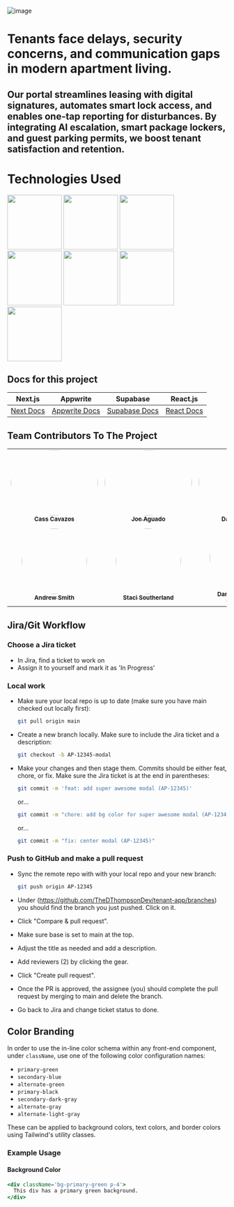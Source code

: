 ![image](https://github.com/user-attachments/assets/9a57c707-8fa9-42c1-a642-45a1acf42814)

# Tenants face delays, security concerns, and communication gaps in modern apartment living.
## Our portal streamlines leasing with digital signatures, automates smart lock access, and enables one-tap reporting for disturbances. By integrating AI escalation, smart package lockers, and guest parking permits, we boost tenant satisfaction and retention.


# Technologies Used
<img style="height:125px" src="https://cdn.jsdelivr.net/gh/devicons/devicon@latest/icons/typescript/typescript-original.svg" /> <img style="height:125px" src="https://cdn.jsdelivr.net/gh/devicons/devicon@latest/icons/nextjs/nextjs-original.svg" /> <img style="height:125px" src="https://cdn.jsdelivr.net/gh/devicons/devicon@latest/icons/appwrite/appwrite-original.svg" />  <img style="height:125px" src="https://cdn.jsdelivr.net/gh/devicons/devicon/icons/react/react-original-wordmark.svg" />   <img style="height:125px" src="https://cdn.jsdelivr.net/gh/devicons/devicon@latest/icons/css3/css3-original.svg" /> <img style="height:125px" src="https://cdn.jsdelivr.net/gh/devicons/devicon@latest/icons/supabase/supabase-original.svg" /> <img style="height:125px" src="https://cdn.jsdelivr.net/gh/devicons/devicon@latest/icons/jest/jest-plain.svg" /> 

## Docs for this project
| Next.js   | Appwrite | Supabase   | React.js | 
| ------- | ------- | ------- | ------- |
| [Next Docs ](https://nextjs.org/docs) | [Appwrite Docs](https://appwrite.io/docs) | [Supabase Docs ](https://supabase.com/docs) | [React Docs](https://react.dev/) |

## Team Contributors To The Project
<table>
  <tr>
    <td align="center" width="175">
      <a href="https://www.linkedin.com/in/casacava/">
        <img src="https://github.com/user-attachments/assets/72674182-94f6-45bf-bbe6-7f8cef92338d" height="150" width="200" style="border-radius:50%;" /><br />
        <sub><b>Cass Cavazos</b></sub>
      </a>
    </td>
    <td align="center" width="175">
      <a href="https://www.linkedin.com/in/joeaguado/">
        <img src="https://github.com/user-attachments/assets/ed822669-8b90-4d8e-bd15-82513aaffe3e" height="150" width="200" style="border-radius:50%;" /><br />
        <sub><b>Joe Aguado</b></sub>
      </a>
    </td>
    <td align="center" width="175">
      <a href="https://www.linkedin.com/in/damianpad/">
        <img src="https://github.com/user-attachments/assets/44d0ee64-babe-4c43-a252-79daac03058e" height="150" width="200" style="border-radius:50%;" /><br />
        <sub><b>Damian Padilla</b></sub>
      </a>
    </td>
    <td align="center" width="175">
      <a href="https://www.linkedin.com/in/tatibertazoli/">
        <img src="https://github.com/user-attachments/assets/288e8740-1f5a-4e4d-a172-da2558ea7ac1" height="150" width="200" style="border-radius:50%;" /><br />
        <sub><b>Tatiana Bertazoli</b></sub>
      </a>
    </td>
  </tr>
  <tr>
    <td align="center" width="175">
      <a href="https://www.linkedin.com/in/andrew-sm1th/">
        <img src="url-to-image" height="150" width="150" style="border-radius:50%;" /><br />
        <sub><b>Andrew Smith</b></sub>
      </a>
    </td>
    <td align="center" width="175">
      <a href="https://www.linkedin.com/in/staci-southerland-649549a8/">
        <img src="url-to-image" height="150" width="150" style="border-radius:50%;" /><br />
        <sub><b>Staci Southerland</b></sub>
      </a>
    </td>
    <td align="center" width="175">
      <a href="https://www.linkedin.com/in/dthompsondev/">
        <img src="https://github.com/user-attachments/assets/8dc36ff7-8e09-4ea0-9ee1-e9bc3062745b" height="150" width="150" style="border-radius:50%;" /><br />
        <sub><b>Danny Thompson</b></sub>
        <br /><sub>(Tech Lead)</sub>
      </a>
    </td>
  </tr>
</table>





## Jira/Git Workflow

### Choose a Jira ticket

- In Jira, find a ticket to work on
- Assign it to yourself and mark it as 'In Progress'

### Local work

- Make sure your local repo is up to date (make sure you have main checked out locally first):

  ```bash
  git pull origin main
  ```

- Create a new branch locally. Make sure to include the Jira ticket and a description:

  ```bash
  git checkout -b AP-12345-modal
  ```

- Make your changes and then stage them. Commits should be either feat, chore, or fix. Make sure the Jira ticket is at the end in parentheses:

  ```bash
  git commit -m 'feat: add super awesome modal (AP-12345)'
  ```

  or...

  ```bash
  git commit -m "chore: add bg color for super awesome modal (AP-12345)"
  ```

  or...

  ```bash
  git commit -m "fix: center modal (AP-12345)"
  ```

### Push to GitHub and make a pull request

- Sync the remote repo with with your local repo and your new branch:

  ```bash
  git push origin AP-12345
  ```

- Under (https://github.com/TheDThompsonDev/tenant-app/branches) you should find the branch you just pushed. Click on it.
- Click "Compare & pull request".
- Make sure base is set to main at the top.
- Adjust the title as needed and add a description.
- Add reviewers (2) by clicking the gear.
- Click "Create pull request".
- Once the PR is approved, the assignee (you) should complete the pull request by merging to main and delete the branch.
- Go back to Jira and change ticket status to done.

## Color Branding

In order to use the in-line color schema within any front-end component, under `className`, use one of the following color configuration names:

- `primary-green`
- `secondary-blue`
- `alternate-green`
- `primary-black`
- `secondary-dark-gray`
- `alternate-gray`
- `alternate-light-gray`

These can be applied to background colors, text colors, and border colors using Tailwind's utility classes.

### Example Usage

#### Background Color

```jsx
<div className='bg-primary-green p-4'>
  This div has a primary green background.
</div>
```
